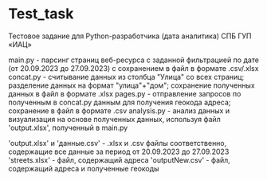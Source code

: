 # Test_task
Тестовое задание для Python-разработчика (дата аналитика) СПБ ГУП «ИАЦ»

main.py - парсинг страниц веб-ресурса с заданной фильтрацией по дате (от 20.09.2023 до 27.09.2023) с сохранением в файл в формате .csv/.xlsx
concat.py - считывание данных из столбца "Улица" со всех страниц; разделение данных на формат "улица"+"дом"; сохранение полученных данных в файл в формате .xlsx
pages.py - отправление запросов по полученным в concat.py данным для получения геокода адреса; сохранение в файл в формате .csv
analysis.py - анализ данных и визуализация на основе полученных данных, используя файл 'output.xlsx', полученный в main.py

'output.xlsx' и 'данные.csv' - .xlsx и .csv файлы соответственно, содержащие все данные за период от 20.09.2023 до 27.09.2023
'streets.xlsx' - файл, содержащий адреса
'outputNew.csv' - файл, содержащий адреса и полученные геокоды
